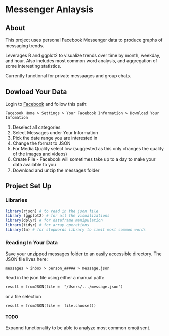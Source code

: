 # Messenger Anlaysis

## About

This project uses personal Facebook Messenger data to produce graphs of messaging trends.

Leverages R and ggplot2 to visualize trends over time by month, weekday, and hour. Also includes most common word analysis, and aggregation of some interesting statistics.

Currently functional for private messaages and group chats.

## Dowload Your Data

Login to [Facebook](https://www.facebook.com "Title") and follow this path:

`Facebook Home > Settings > Your Facebook Information > Download Your Infomation`

1. Deselect all categories
2. Select Messages under Your Information
3. Pick the date range you are interested in
4. Change the format to JSON
5. For Media Quality select low (suggested as this only changes the quality of the images and videos)
6. Create File - Facebook will sometimes take up to a day to make your data available to you
7. Download and unzip the messages folder

## Project Set Up

### Libraries
```r
library(rjson) # to read in the json file
library (ggplot2) # for all the visualizations
library(dplyr) # for dataframe manipulation
library(tidyr) # for array operations
library(tm) # for stopwords library to limit most common words
```

### Reading In Your Data

Save your unzipped messages folder to an easily accessible directory. The JSON file lives here:

`messages > inbox > person_##### > message.json`

Read in the json file using either a manual path:

`result = fromJSON(file =  "/Users/.../message.json")`

or a file selection

`result = fromJSON(file =  file.choose())`






#### TODO ####

Expannd functionality to be able to analyze most common emoji sent.